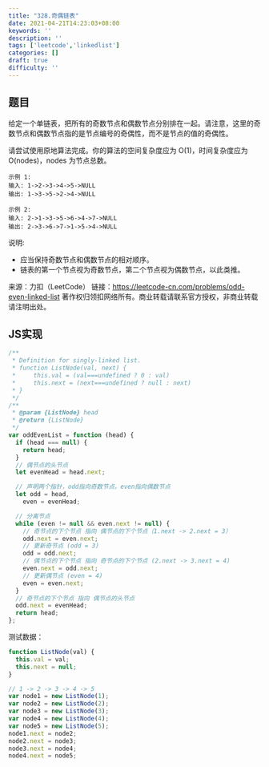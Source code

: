```yaml
---
title: "328.奇偶链表"
date: 2021-04-21T14:23:03+08:00
keywords: ''
description: ''
tags: ['leetcode','linkedlist']
categories: []
draft: true
difficulty: ''
---
```


## 题目

给定一个单链表，把所有的奇数节点和偶数节点分别排在一起。请注意，这里的奇数节点和偶数节点指的是节点编号的奇偶性，而不是节点的值的奇偶性。

请尝试使用原地算法完成。你的算法的空间复杂度应为 O(1)，时间复杂度应为 O(nodes)，nodes 为节点总数。

```
示例 1:
输入: 1->2->3->4->5->NULL
输出: 1->3->5->2->4->NULL

示例 2:
输入: 2->1->3->5->6->4->7->NULL 
输出: 2->3->6->7->1->5->4->NULL
```

说明:

- 应当保持奇数节点和偶数节点的相对顺序。
- 链表的第一个节点视为奇数节点，第二个节点视为偶数节点，以此类推。


来源：力扣（LeetCode）
链接：https://leetcode-cn.com/problems/odd-even-linked-list
著作权归领扣网络所有。商业转载请联系官方授权，非商业转载请注明出处。

## JS实现

```javascript
/**
 * Definition for singly-linked list.
 * function ListNode(val, next) {
 *     this.val = (val===undefined ? 0 : val)
 *     this.next = (next===undefined ? null : next)
 * }
 */
/**
 * @param {ListNode} head
 * @return {ListNode}
 */
var oddEvenList = function (head) {
  if (head === null) {
    return head;
  }
  // 偶节点的头节点
  let evenHead = head.next;

  // 声明两个指针，odd指向奇数节点，even指向偶数节点
  let odd = head,
    even = evenHead;

  // 分离节点
  while (even != null && even.next != null) {
    // 奇节点的下个节点 指向 偶节点的下个节点（1.next -> 2.next = 3）
    odd.next = even.next;
    // 更新奇节点 (odd = 3)
    odd = odd.next;
    // 偶节点的下个节点 指向 奇节点的下个节点 (2.next -> 3.next = 4)
    even.next = odd.next;
    // 更新偶节点 (even = 4)
    even = even.next;
  }
  // 奇节点的下个节点 指向 偶节点的头节点
  odd.next = evenHead;
  return head;
};
```

测试数据：
```javascript
function ListNode(val) {
  this.val = val;
  this.next = null;
}

// 1 -> 2 -> 3 -> 4 -> 5
var node1 = new ListNode(1);
var node2 = new ListNode(2);
var node3 = new ListNode(3);
var node4 = new ListNode(4);
var node5 = new ListNode(5);
node1.next = node2;
node2.next = node3;
node3.next = node4;
node4.next = node5;
```